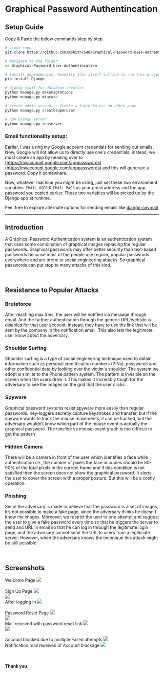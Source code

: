 # Graphical Password Authentincation

## Setup Guide
Copy & Paste the below commands step by step.

```bash
# clone repo
git clone https://github.com/mohith7548/Graphical-Password-User-Authentincation

# Navigate to the folder
cd Graphical-Password-User-Authentincation

# Install dependencies; honestly this itself suffice to run this project, hence there's no requirements.txt file in here
pip install Django

# djanog stuff for database creation
python manage.py makemigrations
python manage.py migrate

# create admin account - Create a login to use on admin page
python manage.py createsuperuser

# Run Django server
python manage.py runserver
```

### Email functionality setup:
Earlier, I was using my Google account credentials for sending out emails. Now, Google will not allow us to directly use one's credentials, instead, we must create an app by heading over to [https://myaccount.google.com/apppasswords](https://myaccount.google.com/apppasswords) and this will generate a password. Copy it somewhere.

Now, whatever machine you might be using, just set these two environment variables: `EMAIL_USER` & `EMAIL_PASS` as your gmail address and the app password you copied earlier.
These two variables will be picked up by the Django app at runtime.

Feel free to explore alternate options for sending emails like [django-anymail](https://github.com/anymail/django-anymail)

---

## Introduction
A Graphical Password Authentication system is an authentication system that uses some combination of graphical images replacing the regular passwords. Graphical passwords may offer better security than text-based passwords because most of the people use regular, popular passwords everywhere and are prone to social engineering attacks. So graphical passwords can put stop to many attacks of this kind.

<br>

## Resistance to Popular Attacks
### Bruteforce
After reaching max tries, the user will be notified via message through email. And the further authentication through the generic URL/website is disabled for that user account, instead, they have to use the link that will be sent by the company in the notification email. This also lets the legitimate user know about the adversary. 

### Shoulder Surfing
Shoulder surfing is a type of social engineering technique used to obtain information such as personal identification numbers (PINs), passwords and other confidential data by looking over the victim's shoulder. The system we adopt is similar to the Phone pattern system. The pattern is invisible on the screen when the users draw it. This makes it incredibly tough for the adversary to see the images on the grid that the user clicks.

### Spyware
Graphical password systems resist spyware more easily than regular passwords. Key-loggers secretly capture keystrokes and transfer, but if the spyware wants to track the mouse movements, it can be tracked, but the adversary wouldn’t know which part of the mouse event is actually the graphical password. The timeline vs mouse-event graph is too difficult to get the pattern

### Hidden Camera
There will be a camera in front of the user which identifies a face while authentication i.e., the number of pixels the face occupies should be 80-90% of the total pixels in the current frame and if this condition is not satisfied then the screen does not show the graphical password. It alerts the user to cover the screen with a proper posture. But this will be a costly operation. 

### Phishing
Since the adversary is made to believe that the password is a set of images, it’s not possible to make a fake page, since the adversary thinks he doesn’t know the images. Moreover, we restrict the user to one attempt and suggest the user to give a fake password every time so that he triggers the server to send and URL in email so that he can log in through the legitimate login page, and the adversary cannot send the URL to users from a legitimate server. However, when the adversary knows the technique this attack might be still possible. 

<br>

## Screenshots
Welcome Page
![](screenshots/gpwd1.png)
<br> <br>
Sign Up Page
![](screenshots/gpwd2.png)
<br>
![](screenshots/gpwd3.png)
<br>
After logging in
![](screenshots/gpwd4.png)
<br> <br>
Password Reset Page
![](screenshots/gpwd5.png)
<br>
![](screenshots/gpwd6.png)
<br>
Mail received with password reset link
![](screenshots/gpwd7.png)
<br>
![](screenshots/gpwd8.png)
<br> <br>
Account blocked due to multiple Failed attempts
![](screenshots/gpwd9.png)
<br> Notification mail received of Account blockage
![](screenshots/gpwd10.png)

<br>

#### Thank you

